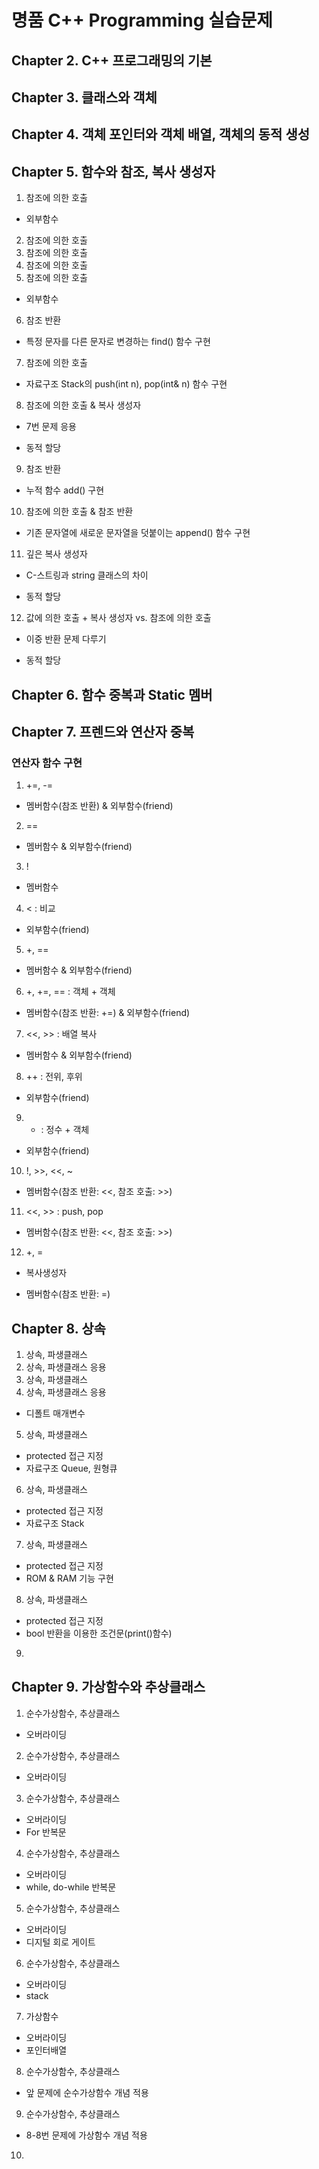 # 명품 C++ Programming 실습문제

## Chapter 2. C++ 프로그래밍의 기본
## Chapter 3. 클래스와 객체
## Chapter 4. 객체 포인터와 객체 배열, 객체의 동적 생성

## Chapter 5. 함수와 참조, 복사 생성자
1. 참조에 의한 호출 
- 외부함수
2. 참조에 의한 호출
3. 참조에 의한 호출
4. 참조에 의한 호출
5. 참조에 의한 호출
- 외부함수
6. 참조 반환
- 특정 문자를 다른 문자로 변경하는 find() 함수 구현
7. 참조에 의한 호출
- 자료구조 Stack의 push(int n), pop(int& n) 함수 구현
8. 참조에 의한 호출 & 복사 생성자
- 7번 문제 응용
* 동적 할당
9. 참조 반환
- 누적 함수 add() 구현
10. 참조에 의한 호출 & 참조 반환
- 기존 문자열에 새로운 문자열을 덧붙이는 append() 함수 구현
11. 깊은 복사 생성자
- C-스트링과 string 클래스의 차이
* 동적 할당
12. 값에 의한 호출 + 복사 생성자 vs. 참조에 의한 호출
- 이중 반환 문제 다루기
* 동적 할당

## Chapter 6. 함수 중복과 Static 멤버

## Chapter 7. 프렌드와 연산자 중복
### 연산자 함수 구현
1. +=, -= 
- 멤버함수(참조 반환) & 외부함수(friend)
2. == 
- 멤버함수 & 외부함수(friend)
3. ! 
- 멤버함수
4. < : 비교
- 외부함수(friend)
5. +, == 
- 멤버함수 & 외부함수(friend)
6. +, +=, == : 객체 + 객체
- 멤버함수(참조 반환: +=) & 외부함수(friend)
7. <<, >> : 배열 복사
- 멤버함수 & 외부함수(friend)
8. ++ : 전위, 후위 
- 외부함수(friend) 
9. + : 정수 + 객체
- 외부함수(friend)
10. !, >>, <<, ~ 
- 멤버함수(참조 반환: <<, 참조 호출: >>)
11. <<, >> : push, pop
- 멤버함수(참조 반환: <<, 참조 호출: >>)
12. +, =
* 복사생성자
- 멤버함수(참조 반환: =)

## Chapter 8. 상속
1. 상속, 파생클래스 
2. 상속, 파생클래스 응용
3. 상속, 파생클래스
4. 상속, 파생클래스 응용
- 디폴트 매개변수
5. 상속, 파생클래스
- protected 접근 지정
- 자료구조 Queue, 원형큐
6. 상속, 파생클래스
- protected 접근 지정
- 자료구조 Stack
7. 상속, 파생클래스
- protected 접근 지정
- ROM & RAM 기능 구현
8. 상속, 파생클래스
- protected 접근 지정
- bool 반환을 이용한 조건문(print()함수)
9.

## Chapter 9. 가상함수와 추상클래스
1. 순수가상함수, 추상클래스
- 오버라이딩
2. 순수가상함수, 추상클래스
- 오버라이딩
3. 순수가상함수, 추상클래스
- 오버라이딩
- For 반복문
4. 순수가상함수, 추상클래스
- 오버라이딩
- while, do-while 반복문
5. 순수가상함수, 추상클래스
- 오버라이딩
- 디지털 회로 게이트
6. 순수가상함수, 추상클래스
- 오버라이딩
- stack
7. 가상함수
- 오버라이딩
- 포인터배열
8. 순수가상함수, 추상클래스
- 앞 문제에 순수가상함수 개념 적용
9. 순수가상함수, 추상클래스
- 8-8번 문제에 가상함수 개념 적용
10. 